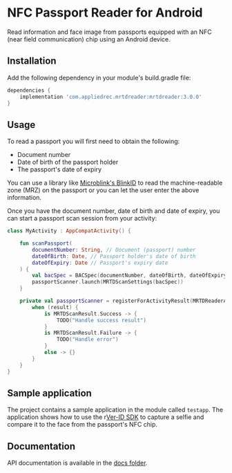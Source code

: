 # NFC Passport Reader for Android

Read information and face image from passports equipped with an NFC (near field communication) chip using an Android device.

## Installation

Add the following dependency in your module's build.gradle file:

```groovy
dependencies {
    implementation 'com.appliedrec.mrtdreader:mrtdreader:3.0.0'
}
```
## Usage

To read a passport you will first need to obtain the following:

- Document number
- Date of birth of the passport holder
- The passport's date of expiry

You can use a library like [Microblink's BlinkID](https://github.com/BlinkID/blinkid-android) to read the machine-readable zone (MRZ) on the passport or you can let the user enter the above information.

Once you have the document number, date of birth and date of expiry, you can start a passport scan session from your activity:

```kotlin
class MyActivity : AppCompatActivity() {

    fun scanPassport(
        documentNumber: String, // Document (passport) number
        dateOfBirth: Date, // Passport holder's date of birth
        dateOfExpiry: Date // Passport's expiry date
    ) {
        val bacSpec = BACSpec(documentNumber, dateOfBirth, dateOfExpiry)
        passportScanner.launch(MRTDScanSettings(bacSpec))
    }

    private val passportScanner = registerForActivityResult(MRTDReaderActivityResultContract()) { result ->
        when (result) {
            is MRTDScanResult.Success -> {
                TODO("Handle success result")
            }
            is MRTDScanResult.Failure -> {
                TODO("Handle error")
            }
            else -> {}
        }
    }
}
```

## Sample application

The project contains a sample application in the module called `testapp`. The application shows how to use the r[Ver-ID SDK](https://github.com/AppliedRecognition/Face-Capture-Android) to capture a selfie and compare it to the face from the passport's NFC chip.

## Documentation

API documentation is available in the [docs folder](https://appliedrecognition.github.io/Passport-Reader-Android/-m-r-t-d%20-reader/com.appliedrec.mrtdreader/index.html).